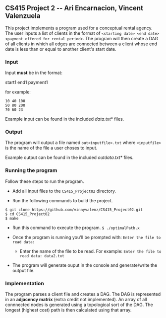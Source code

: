 
## CS415 Project 2 -- Ari Encarnacion, Vincent Valenzuela

This project implements a program used for a conceptual rental agency. The user inputs a list of clients in the format of `<starting date> <end date> <payment offered for rental period>`. The program will then create a DAG of all clients in which all edges are connected between a client whose end date is less than or equal to another client's start date.

### Input

Input **must** be in the format:

start1 end1 payment1

for example:

```
10 40 100
50 80 200
70 60 23
```

Example input can be found in the included **data*.txt** files.

### Output

The program will output a file named `out<inputfile>.txt` where `<inputfile>`  is the name of the file a user choses to input.

Example output can be found in the included **outdata*.txt** files.

### Running the program

Follow these steps to run the program.

- Add all input files to the `CS415_Project02` directory.

- Run the following commands to build the project.
```
$ git clone https://github.com/vinnyvalenz/CS415_Project02.git
$ cd CS415_Project02
$ make
```

- Run this command to execute the program.
`$ ./optimalPath.x`

- Once the program is running you'll be prompted with:
`Enter the file to read data:`

	- Enter the name of the file to be read. For example: 
	`Enter the file to read data: data2.txt`

- The program will generate ouput in the console and generate/write the output file.

### Implementation

The program parses a client file and creates a DAG. The DAG is represented in an **adjacency matrix** (extra credit not implemented). An array of all connnected nodes is generated using a topological sort of the DAG. The longest (highest cost) path is then calculated using that array.
